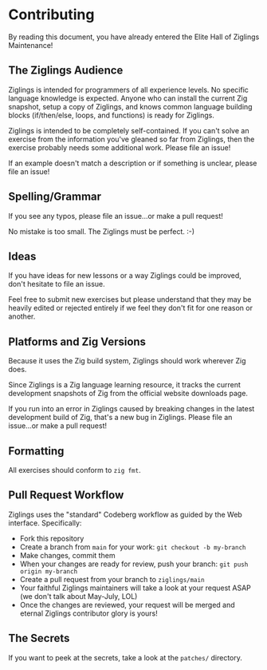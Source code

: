 # Contributing

By reading this document, you have already entered the Elite Hall
of Ziglings Maintenance!

## The Ziglings Audience

Ziglings is intended for programmers of all experience levels. No
specific language knowledge is expected. Anyone who can install
the current Zig snapshot, setup a copy of Ziglings, and knows
common language building blocks (if/then/else, loops, and
functions) is ready for Ziglings.

Ziglings is intended to be completely self-contained. If you
can't solve an exercise from the information you've gleaned so
far from Ziglings, then the exercise probably needs some
additional work. Please file an issue!

If an example doesn't match a description or if something is
unclear, please file an issue!

## Spelling/Grammar

If you see any typos, please file an issue...or make a pull
request!

No mistake is too small. The Ziglings must be perfect. :-)

## Ideas

If you have ideas for new lessons or a way Ziglings could be
improved, don't hesitate to file an issue.

Feel free to submit new exercises but please understand that they
may be heavily edited or rejected entirely if we feel they don't
fit for one reason or another.

## Platforms and Zig Versions

Because it uses the Zig build system, Ziglings should work
wherever Zig does.

Since Ziglings is a Zig language learning resource, it tracks the
current development snapshots of Zig from the official website
downloads page.

If you run into an error in Ziglings caused by breaking changes
in the latest development build of Zig, that's a new bug in
Ziglings. Please file an issue...or make a pull request!

## Formatting

All exercises should conform to `zig fmt`.

## Pull Request Workflow

Ziglings uses the "standard" Codeberg workflow as guided by the Web
interface.  Specifically:

* Fork this repository
* Create a branch from `main` for your work:
      `git checkout -b my-branch`
* Make changes, commit them
* When your changes are ready for review, push your branch:
      `git push origin my-branch`
* Create a pull request from your branch to `ziglings/main`
* Your faithful Ziglings maintainers will take a look at your
  request ASAP (we don't talk about May-July, LOL)
* Once the changes are reviewed, your request will be merged and
  eternal Ziglings contributor glory is yours!

## The Secrets

If you want to peek at the secrets, take a look at the `patches/`
directory.
